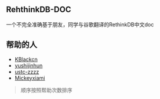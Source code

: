 ## RehthinkDB-DOC ##
一个不完全准确基于朋友，同学与谷歌翻译的RethinkDB中文doc

## 帮助的人 ##
* [KBlackcn](https://github.com/zhouyiran2)
* [yushijinhun](https://github.com/yushijinhun)
* [ustc-zzzz](https://github.com/ustc-zzzz)
* [Mickeyxiami](https://github.com/Mickeyxiami)

> 顺序按照帮助次数排序